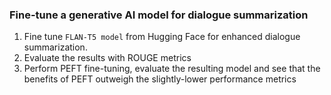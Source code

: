 ### Fine-tune a generative AI model for dialogue summarization

1. Fine tune ```FLAN-T5 model``` from Hugging Face for enhanced dialogue summarization.
2. Evaluate the results with ROUGE metrics
3. Perform PEFT fine-tuning, evaluate the resulting model and see that the benefits of PEFT outweigh the slightly-lower performance metrics




